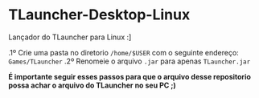 # TLauncher-Desktop-Linux
Lançador do TLauncher para Linux :]

 .1º Crie uma pasta no diretorio `/home/$USER` com o seguinte endereço: `Games/TLauncher`
 .2º Renomeie o arquivo `.jar` para apenas `TLauncher.jar`
 
 **É importante seguir esses passos para que o arquivo desse repositorio possa achar o arquivo do TLauncher no seu PC ;)**
